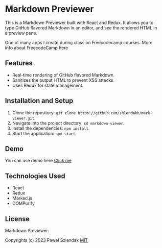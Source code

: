 # Markdown Previewer

This is a Markdown Previewer built with React and Redux. It allows you to type GitHub flavored Markdown in an editor, and see the rendered HTML in a preview pane.

One of many apps I create during class on Freecodecamp courses. More info about FreecodeCamp here

## Features

- Real-time rendering of GitHub flavored Markdown.
- Sanitizes the output HTML to prevent XSS attacks.
- Uses Redux for state management.

## Installation and Setup

1. Clone the repository: `git clone https://github.com/shlendakh/mark-viewer.git`.
2. Navigate into the project directory: `cd markdown-viewer`.
3. Install the dependencies: `npm install`.
4. Start the application: `npm start`.

## Demo

You can use demo here [Click me](https://shlendakh.github.io/mark-viewer/)

## Technologies Used

- React
- Redux
- Marked.js
- DOMPurify

## License

Markdown Previewer:

Copyrights (c) 2023 Paweł Szlendak
[MIT](https://choosealicense.com/licenses/mit/)
